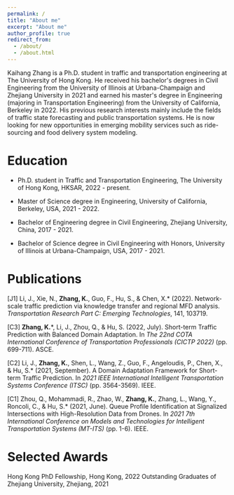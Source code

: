 ```yaml
---
permalink: /
title: "About me"
excerpt: "About me"
author_profile: true
redirect_from: 
  - /about/
  - /about.html
---
```


Kaihang Zhang is a Ph.D. student in traffic and transportation engineering at The University of Hong Kong. He received his bachelor's degrees in Civil Engineering from the University of Illinois at Urbana-Champaign and Zhejiang University in 2021 and earned his master's degree in Engineering (majoring in Transportation Engineering) from the University of California, Berkeley in 2022. His previous research interests mainly include the fields of traffic state forecasting and public transportation systems. He is now looking for new opportunities in emerging mobility services such as ride-sourcing and food delivery system modeling. <br>

Education
======
- Ph.D. student in Traffic and Transportation Engineering, The University of Hong Kong, HKSAR, 2022 - present.

- Master of Science degree in Engineering, University of California, Berkeley, USA, 2021 - 2022.

- Bachelor of Engineering degree in Civil Engineering, Zhejiang University, China, 2017 - 2021.

- Bachelor of Science degree in Civil Engineering with Honors, University of Illinois at Urbana-Champaign, USA, 2017 - 2021.

Publications
======
[J1] Li, J., Xie, N., **Zhang, K.**, Guo, F., Hu, S., & Chen, X.\* (2022). Network-scale traffic prediction via knowledge transfer and regional MFD analysis. _Transportation Research Part C: Emerging Technologies_, 141, 103719.

[C3] **Zhang, K.**\*, Li, J., Zhou, Q., & Hu, S. (2022, July). Short-term Traffic Prediction with Balanced Domain Adaptation. In _The 22nd COTA International Conference of Transportation Professionals (CICTP 2022)_ (pp. 699-711). ASCE.

[C2] Li, J., **Zhang, K.**, Shen, L., Wang, Z., Guo, F., Angeloudis, P., Chen, X., & Hu, S.\* (2021, September). A Domain Adaptation Framework for Short-term Traffic Prediction. In _2021 IEEE International Intelligent Transportation Systems Conference (ITSC)_ (pp. 3564-3569). IEEE.

[C1] Zhou, Q., Mohammadi, R., Zhao, W., **Zhang, K.**, Zhang, L., Wang, Y., Roncoli, C., & Hu, S.\* (2021, June). Queue Profile Identification at Signalized Intersections with High-Resolution Data from Drones. In _2021 7th International Conference on Models and Technologies for Intelligent Transportation Systems (MT-ITS)_ (pp. 1-6). IEEE.

Selected Awards
======
Hong Kong PhD Fellowship, Hong Kong, 2022
Outstanding Graduates of Zhejiang University, Zhejiang, 2021
